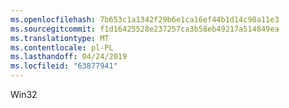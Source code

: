 ```yaml
---
ms.openlocfilehash: 7b653c1a1342f29b6e1ca16ef44b1d14c98a11e3
ms.sourcegitcommit: f1d16425528e237257ca3b58eb49217a514849ea
ms.translationtype: MT
ms.contentlocale: pl-PL
ms.lasthandoff: 04/24/2019
ms.locfileid: "63877941"
---
```

Win32
